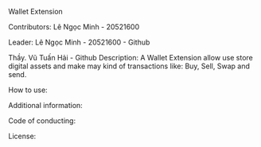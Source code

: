 Wallet Extension 

Contributors: Lê Ngọc Minh - 20521600

Leader: Lê Ngọc Minh - 20521600 - Github

Thầy. Vũ Tuấn Hải - Github
Description: A Wallet Extension allow use store digital assets and make may kind of transactions like: Buy, Sell, Swap and send.

How to use:

Additional information:

Code of conducting:

License:
